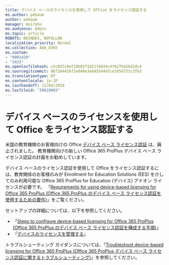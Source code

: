 ```yaml
---
title: デバイス ベースのライセンスを使用して Office をライセンス認証する
ms.author: pebaum
author: pebaum
manager: mnirkhe
ms.audience: Admin
ms.topic: article
ROBOTS: NOINDEX, NOFOLLOW
localization_priority: Normal
ms.collection: Adm_O365
ms.custom:
- "9001420"
- "3433"
ms.openlocfilehash: c5c857c0ef2bb02f1d2176034c4f6275426d2dc4
ms.sourcegitcommit: 867184426f2ed48e3e845544d7ce185d731c2fb3
ms.translationtype: HT
ms.contentlocale: ja-JP
ms.lasthandoff: 12/04/2019
ms.locfileid: "39819903"
---
```

# <a name="activating-office-using-device-based-licensing"></a>デバイス ベースのライセンスを使用して Office をライセンス認証する

米国の教育機関のお客様向けの Office [デバイス ベース ライセンス認証](https://aka.ms/officedba) は、廃止されました。 教育機関向けの新しい Office 365 ProPlus デバイス ベース ライセンス認証の計画をお勧めしています。

デバイス ベースのライセンス認証を使用して Office をライセンス認証するには、教育関係のお客様のみが Enrollment for Education Solutions (EES) を介してのみ利用可能な Office 365 ProPlus for Education (デバイス) アドオン ライセンスが必要です。 「[Requirements for using device-based licensing for Office 365 ProPlus (Office 365 ProPlus のデバイス ベース ライセンス認証を使用するための要件)](https://docs.microsoft.com/deployoffice/device-based-licensing#requirements-for-using-device-based-licensing-for-office-365-proplus)」をご覧ください。

セットアップの詳細については、以下を参照してください。
- 「[Steps to configure device-based licensing for Office 365 ProPlus (Office 365 ProPlus のデバイス ベース ライセンス認証を構成する手順)](https://docs.microsoft.com/deployoffice/device-based-licensing#steps-to-configure-device-based-licensing-for-office-365-proplus)」
- 「[デバイスのライセンスを管理する](https://docs.microsoft.com/Office365/Admin/misc/manage-licenses-for-devices)」

トラブルシューティング ガイダンスについては、「[Troubleshoot device-based licensing for Office 365 ProPlus (Office 365 ProPlus デバイス ベース ライセンス認証に関するトラブルシューティング)](https://docs.microsoft.com/deployoffice/device-based-licensing#troubleshoot-device-based-licensing-for-office-365-proplus)」を参照してください。
